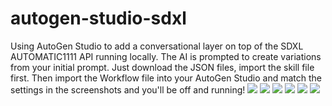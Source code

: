 # autogen-studio-sdxl
Using AutoGen Studio to add a conversational layer on top of the SDXL AUTOMATIC1111 API running locally. The AI is prompted to create variations from your initial prompt. Just download the JSON files, import the skill file first. Then import the Workflow file into your AutoGen Studio and match the settings in the screenshots and you'll be off and running!
<img src="https://2acrestudios.com/wp-content/uploads/2024/05/Screenshot-2024-05-08-at-8.37.17 PM.png" />
<img src="https://2acrestudios.com/wp-content/uploads/2024/05/Screenshot-2024-05-09-at-5.13.59 PM.png" />
<img src="https://2acrestudios.com/wp-content/uploads/2024/05/Screenshot-2024-05-09-at-5.14.13 PM.png" />
<img src="https://2acrestudios.com/wp-content/uploads/2024/05/Screenshot-2024-05-09-at-5.17.49 PM.png" />
<img src="https://2acrestudios.com/wp-content/uploads/2024/05/Screenshot-2024-05-09-at-5.25.46 PM.png" />
<img src="https://2acrestudios.com/wp-content/uploads/2024/05/Screenshot-2024-05-09-at-5.24.12 PM.png" />
